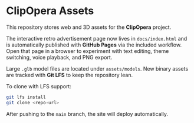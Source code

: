 # ClipOpera Assets

This repository stores web and 3D assets for the **ClipOpera** project.

The interactive retro advertisement page now lives in `docs/index.html` and is automatically published with **GitHub Pages** via the included workflow. Open that page in a browser to experiment with text editing, theme switching, voice playback, and PNG export.

Large `.glb` model files are located under `assets/models`. New binary assets are tracked with **Git LFS** to keep the repository lean.

To clone with LFS support:

```bash
git lfs install
git clone <repo-url>
```

After pushing to the `main` branch, the site will deploy automatically.
